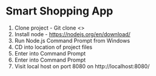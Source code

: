 # Smart Shopping App

1. Clone project - Git clone <>
2. Install node - https://nodejs.org/en/download/
3. Run Node.js Command Prompt from Windows
4. CD into location of project files
5. Enter <npm install> into Command Prompt
6. Enter <node server.js> into Command Prompt 
7. Visit local host on port 8080 on http://localhost:8080/
